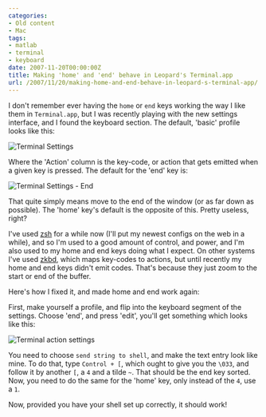 ```yaml
---
categories:
- Old content
- Mac
tags:
- matlab
- terminal
- keyboard
date: 2007-11-20T00:00:00Z
title: Making 'home' and 'end' behave in Leopard's Terminal.app
url: /2007/11/20/making-home-and-end-behave-in-leopard-s-terminal-app/
---
```


I don't remember ever having the `home` or `end` keys working the way I like them in `Terminal.app`, but I was recently playing with the new settings interface, and I found the keyboard section. The default, 'basic' profile looks like this:

![Terminal Settings](http://files.hackerific.net//Settings-1.jpg)

Where the 'Action' column is the key-code, or action that gets emitted when a given key
is pressed. The default for the 'end' key is: 

![Terminal Settings - End](http://files.hackerific.net//2007-11-20_terminal_settings_end.jpg)

That quite simply means move to the end of the window (or as far down as possible). 
The 'home' key's default is the opposite of this. Pretty useless, right?

I've used [zsh](http://www.zsh.org/ "Zsh") for a while now (I'll put my newest configs on the web in a while), and so I'm used to a good amount of control, and power, and I'm also used to my home and end keys doing what I expect. On other systems I've used [zkbd](http://www.openbsd.org/cgi-bin/man.cgi?query=zkbd&sektion=4 "Manual Pages: zkbd(4)"), which maps key-codes to actions, but until recently my home and end keys didn't emit codes. That's because they just zoom to the start or end of the buffer.

Here's how I fixed it, and made home and end work again:

First, make yourself a profile, and flip into the keyboard segment of the settings. 
Choose 'end', and press 'edit', you'll get something which looks like this:

![Terminal action settings](http://files.hackerific.net//2007-11-20_terminal_action_settings.jpg)

You need to choose `send string to shell`, and make the text entry look like mine.
To do that, type `Control + [`, which ought to give you the `\033`, and follow it by another `[`, a `4` and a tilde `~`. That should be the end key sorted. Now, you need to do the same for the 'home' key, only instead of the `4`, use a `1`. 

Now, provided you have your shell set up correctly, it should work!
